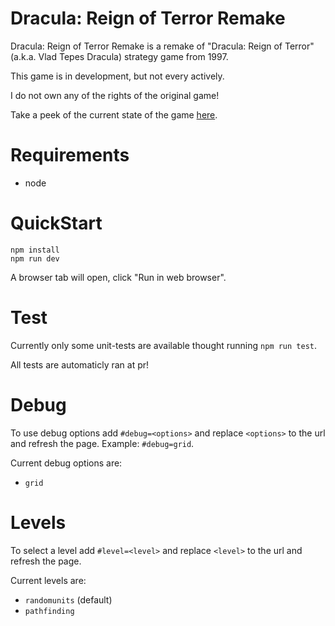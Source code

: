 # Dracula: Reign of Terror Remake

Dracula: Reign of Terror Remake is a remake of "Dracula: Reign of Terror" (a.k.a. Vlad Tepes Dracula) strategy game from 1997.

This game is in development, but not every actively.

I do not own any of the rights of the original game!

Take a peek of the current state of the game [here](https://stevensnoeijen.github.io/drotr/).

# Requirements

- node

# QuickStart

```
npm install
npm run dev
```

A browser tab will open, click "Run in web browser".

# Test

Currently only some unit-tests are available thought running `npm run test`.

All tests are automaticly ran at pr!

# Debug

To use debug options add `#debug=<options>` and replace `<options>` to the url and refresh the page.
Example: `#debug=grid`.

Current debug options are:

- `grid`

# Levels

To select a level add `#level=<level>` and replace `<level>` to the url and refresh the page.

Current levels are:

- `randomunits` (default)
- `pathfinding`